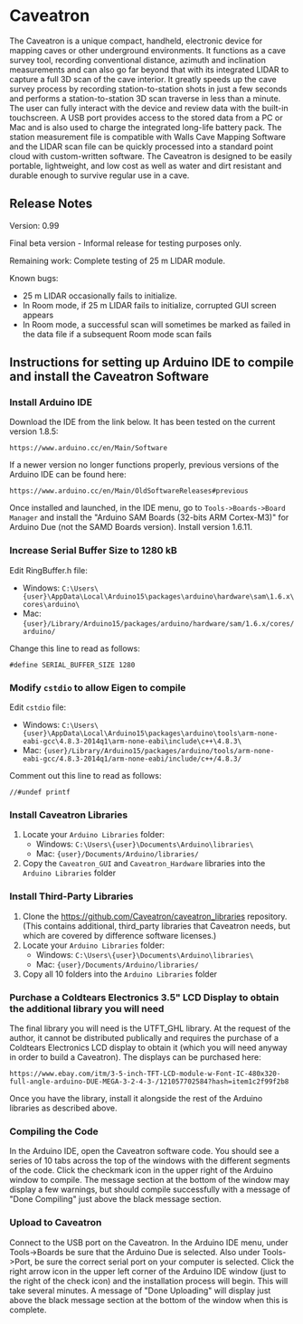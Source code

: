 # Caveatron

The Caveatron is a unique compact, handheld, electronic device for mapping caves or other underground environments. It functions as a cave survey tool, recording conventional distance, azimuth and inclination measurements and can also go far beyond that with its integrated LIDAR to capture a full 3D scan of the cave interior. It greatly speeds up the cave survey process by recording station-to-station shots in just a few seconds and performs a station-to-station 3D scan traverse in less than a minute. The user can fully interact with the device and review data with the built-in touchscreen. A USB port provides access to the stored data from a PC or Mac and is also used to charge the integrated long-life battery pack. The station measurement file is compatible with Walls Cave Mapping Software and the LIDAR scan file can be quickly processed into a standard point cloud with custom-written software. The Caveatron is designed to be easily portable, lightweight, and low cost as well as water and dirt resistant and durable enough to survive regular use in a cave.

## Release Notes

Version: 0.99

Final beta version - Informal release for testing purposes only.

Remaining work: Complete testing of 25 m LIDAR module.

Known bugs:
- 25 m LIDAR occasionally fails to initialize.
- In Room mode, if 25 m LIDAR fails to initialize, corrupted GUI screen appears
- In Room mode, a successful scan will sometimes be marked as failed in the data file if a subsequent Room mode scan fails

## Instructions for setting up Arduino IDE to compile and install the Caveatron Software

### Install Arduino IDE

Download the IDE from the link below. It has been tested on the current version 1.8.5:

`https://www.arduino.cc/en/Main/Software`

If a newer version no longer functions properly, previous versions of the Arduino IDE can be found here:

`https://www.arduino.cc/en/Main/OldSoftwareReleases#previous`

Once installed and launched, in the IDE menu, go to `Tools->Boards->Board Manager` and install the "Arduino SAM Boards (32-bits ARM Cortex-M3)" for Arduino Due (not the SAMD Boards version). Install version 1.6.11.

### Increase Serial Buffer Size to 1280 kB

Edit RingBuffer.h file:

- Windows: `C:\Users\{user}\AppData\Local\Arduino15\packages\arduino\hardware\sam\1.6.x\cores\arduino\`
- Mac: `{user}/Library/Arduino15/packages/arduino/hardware/sam/1.6.x/cores/arduino/`

Change this line to read as follows:

```
#define SERIAL_BUFFER_SIZE 1280
```

### Modify `cstdio` to allow Eigen to compile

Edit `cstdio` file:

- Windows: `C:\Users\{user}\AppData\Local\Arduino15\packages\arduino\tools\arm-none-eabi-gcc\4.8.3-2014q1\arm-none-eabi\include\c++\4.8.3\`
- Mac: `{user}/Library/Arduino15/packages/arduino/tools/arm-none-eabi-gcc/4.8.3-2014q1/arm-none-eabi/include/c++/4.8.3/`

Comment out this line to read as follows:

```
//#undef printf
```

### Install Caveatron Libraries

1. Locate your `Arduino Libraries` folder:
    - Windows: `C:\Users\{user}\Documents\Arduino\libraries\`
    - Mac: `{user}/Documents/Arduino/libraries/`
1. Copy the `Caveatron_GUI` and `Caveatron_Hardware` libraries into the `Arduino Libraries` folder

### Install Third-Party Libraries

1. Clone the https://github.com/Caveatron/caveatron_libraries repository. (This contains additional, third_party libraries that Caveatron needs, but which are covered by difference software licenses.)
1. Locate your `Arduino Libraries` folder:
    - Windows: `C:\Users\{user}\Documents\Arduino\libraries\`
    - Mac: `{user}/Documents/Arduino/libraries/`
1. Copy all 10 folders into the `Arduino Libraries` folder


### Purchase a Coldtears Electronics 3.5" LCD Display to obtain the additional library you will need

The final library you will need is the UTFT_GHL library. At the request of the author, it cannot be distributed publically and requires the purchase of a Coldtears Electronics LCD display to obtain it (which you will need anyway in order to build a Caveatron). The displays can be purchased here:

`https://www.ebay.com/itm/3-5-inch-TFT-LCD-module-w-Font-IC-480x320-full-angle-arduino-DUE-MEGA-3-2-4-3-/121057702584?hash=item1c2f99f2b8`

Once you have the library, install it alongside the rest of the Arduino libraries as described above.

### Compiling the Code

In the Arduino IDE, open the Caveatron software code. You should see a series of 10 tabs across the top of the windows with the different segments of the code. Click the checkmark icon in the upper right of the Arduino window to compile. The message section at the bottom of the window may display a few warnings, but should compile successfully with a message of "Done Compiling" just above the black message section.

### Upload to Caveatron

Connect to the USB port on the Caveatron. In the Arduino IDE menu, under Tools->Boards be sure that the Arduino Due is selected. Also under Tools->Port, be sure the correct serial port on your computer is selected. Click the right arrow icon in the upper left corner of the Arduino IDE window (just to the right of the check icon) and the installation process will begin. This will take several minutes. A message of "Done Uploading" will display just above the black message section at the bottom of the window when this is complete.
